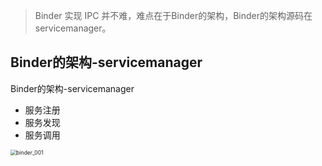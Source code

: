 > Binder 实现 IPC 并不难，难点在于Binder的架构，Binder的架构源码在 servicemanager。

## Binder的架构-servicemanager

Binder的架构-servicemanager

- 服务注册
- 服务发现
- 服务调用



<img src="./notes_res/binder_003.png" alt="binder_001" style="zoom:60%;" />